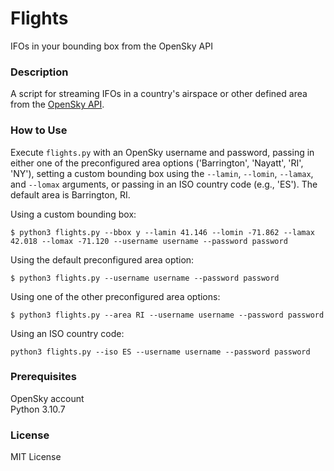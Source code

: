 # Flights

IFOs in your bounding box from the OpenSky API

### Description

A script for streaming IFOs in a country's airspace or other defined area from the 
[OpenSky API](https://openskynetwork.github.io/opensky-api/rest.html).

### How to Use

Execute `flights.py` with an OpenSky username and password, passing in either one
of the preconfigured area options ('Barrington', 'Nayatt', 'RI', 'NY'), setting 
a custom bounding box using the `--lamin`, `--lomin`, `--lamax`, and `--lomax` 
arguments, or passing in an ISO country code (e.g., 'ES'). The default area is 
Barrington, RI.

Using a custom bounding box:

```
$ python3 flights.py --bbox y --lamin 41.146 --lomin -71.862 --lamax 42.018 --lomax -71.120 --username username --password password
```

Using the default preconfigured area option:

```
$ python3 flights.py --username username --password password
```

Using one of the other preconfigured area options:

```
$ python3 flights.py --area RI --username username --password password
```

Using an ISO country code:

```
python3 flights.py --iso ES --username username --password password
```

### Prerequisites

OpenSky account  
Python 3.10.7

### License

MIT License

